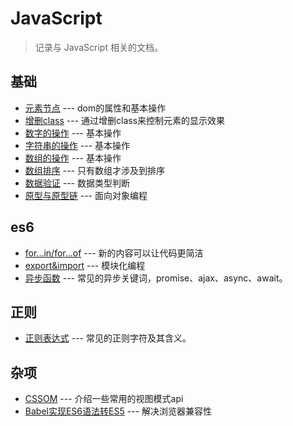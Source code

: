 # JavaScript 

> 记录与 JavaScript 相关的文档。

## 基础

- [元素节点](./base/dom.md) --- dom的属性和基本操作
- [增删class](./base/operate-class.md) --- 通过增删class来控制元素的显示效果
- [数字的操作](./base/operate-number.md) --- 基本操作
- [字符串的操作](./base/operate-string.md) --- 基本操作
- [数组的操作](./base/operate-array.md) --- 基本操作
- [数组排序](./base/sort.md) --- 只有数组才涉及到排序
- [数据验证](./base/data-verification.md) --- 数据类型判断
- [原型与原型链](./base/prototype.md) --- 面向对象编程

## es6

- [for...in/for...of](./es6/function-loop.md) --- 新的内容可以让代码更简洁
- [export&import](./es6/export&import.md) --- 模块化编程
- [异步函数](./es6/async.md) --- 常见的异步关键词，promise、ajax、async、await。

## 正则

- [正则表达式](./regexp/base.md) --- 常见的正则字符及其含义。

## 杂项

- [CSSOM](./misc/cssom-view-module.md) --- 介绍一些常用的视图模式api
- [Babel实现ES6语法转ES5](./misc/ES6-translate-ES5.md) --- 解决浏览器兼容性

